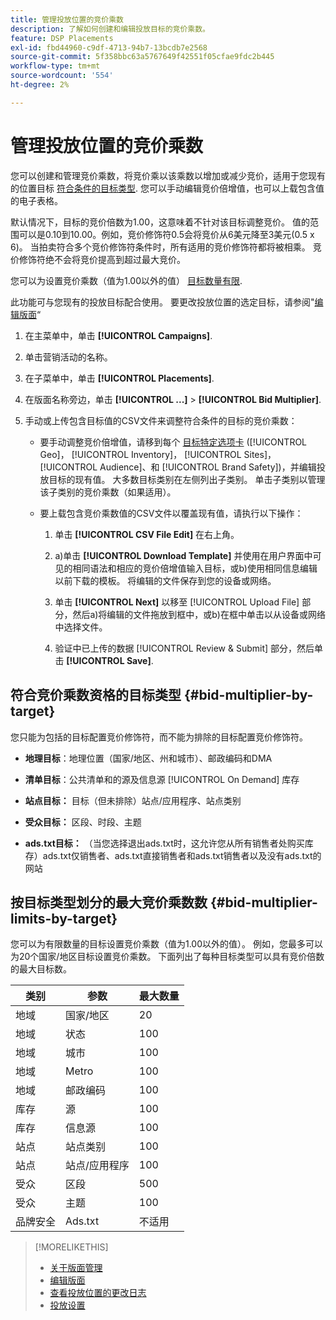 ```yaml
---
title: 管理投放位置的竞价乘数
description: 了解如何创建和编辑投放目标的竞价乘数。
feature: DSP Placements
exl-id: fbd44960-c9df-4713-94b7-13bcdb7e2568
source-git-commit: 5f358bbc63a5767649f42551f05cfae9fdc2b445
workflow-type: tm+mt
source-wordcount: '554'
ht-degree: 2%

---
```


# 管理投放位置的竞价乘数

您可以创建和管理竞价乘数，将竞价乘以该乘数以增加或减少竞价，适用于您现有的位置目标 [符合条件的目标类型](#bid-multiplier-by-target). 您可以手动编辑竞价倍增值，也可以上载包含值的电子表格。

默认情况下，目标的竞价倍数为1.00，这意味着不针对该目标调整竞价。 值的范围可以是0.10到10.00。例如，竞价修饰符0.5会将竞价从6美元降至3美元(0.5 x 6)。 当拍卖符合多个竞价修饰符条件时，所有适用的竞价修饰符都将被相乘。 竞价修饰符绝不会将竞价提高到超过最大竞价。

您可以为设置竞价乘数（值为1.00以外的值） [目标数量有限](#bid-multiplier-limits-by-target).

此功能可与您现有的投放目标配合使用。 要更改投放位置的选定目标，请参阅&quot;[编辑版面](/help/dsp/campaign-management/placements/placement-edit.md)“

1. 在主菜单中，单击 **[!UICONTROL Campaigns]**.

1. 单击营销活动的名称。

1. 在子菜单中，单击 **[!UICONTROL Placements]**.

1. 在版面名称旁边，单击  **[!UICONTROL ...]** > **[!UICONTROL Bid Multiplier]**.

1. 手动或上传包含目标值的CSV文件来调整符合条件的目标的竞价乘数：

   * 要手动调整竞价倍增值，请移到每个 [目标特定选项卡](#bid-multiplier-by-target) ([!UICONTROL Geo]， [!UICONTROL Inventory]， [!UICONTROL Sites]， [!UICONTROL Audience]、和 [!UICONTROL Brand Safety])，并编辑投放目标的现有值。 大多数目标类别在左侧列出子类别。 单击子类别以管理该子类别的竞价乘数（如果适用）。

   * 要上载包含竞价乘数值的CSV文件以覆盖现有值，请执行以下操作：

      1. 单击 **[!UICONTROL CSV File Edit]** 在右上角。

      1. a)单击 **[!UICONTROL Download Template]** 并使用在用户界面中可见的相同语法和相应的竞价倍增值输入目标，或b)使用相同信息编辑以前下载的模板。 将编辑的文件保存到您的设备或网络。

      1. 单击 **[!UICONTROL Next]** 以移至 [!UICONTROL Upload File] 部分，然后a)将编辑的文件拖放到框中，或b)在框中单击以从设备或网络中选择文件。

      1. 验证中已上传的数据 [!UICONTROL Review & Submit] 部分，然后单击 **[!UICONTROL Save]**.

## 符合竞价乘数资格的目标类型 {#bid-multiplier-by-target}

您只能为包括的目标配置竞价修饰符，而不能为排除的目标配置竞价修饰符。

* **地理目标**：地理位置（国家/地区、州和城市）、邮政编码和DMA

* **清单目标**：公共清单和的源及信息源 [!UICONTROL On Demand] 库存

* **站点目标：** 目标（但未排除）站点/应用程序、站点类别

* **受众目标：** 区段、时段、主题

* **ads.txt目标：** （当您选择退出ads.txt时，这允许您从所有销售者处购买库存）ads.txt仅销售者、ads.txt直接销售者和ads.txt销售者以及没有ads.txt的网站 <!-- bid multipliers for the different subsets of inventory; not available when the placement targets only one subset -->

## 按目标类型划分的最大竞价乘数数 {#bid-multiplier-limits-by-target}

您可以为有限数量的目标设置竞价乘数（值为1.00以外的值）。 例如，您最多可以为20个国家/地区目标设置竞价乘数。 下面列出了每种目标类型可以具有竞价倍数的最大目标数。

| 类别 | 参数 | 最大数量 |
| -------- | --------- | ----- |
| 地域 | 国家/地区 | 20 |
| 地域 | 状态 | 100 |
| 地域 | 城市 | 100 |
| 地域 | Metro | 100 |
| 地域 | 邮政编码 | 100 |
| 库存 | 源 | 100 |
| 库存 | 信息源 | 100 |
| 站点 | 站点类别 | 100 |
| 站点 | 站点/应用程序 | 100 |
| 受众 | 区段 | 500 |
| 受众 | 主题 | 100 |
| 品牌安全 | Ads.txt | 不适用 |

>[!MORELIKETHIS]
>
>* [关于版面管理](placement-about.md)
>* [编辑版面](placement-edit.md)
>* [查看投放位置的更改日志](placement-change-log.md)
>* [投放设置](placement-settings.md)
